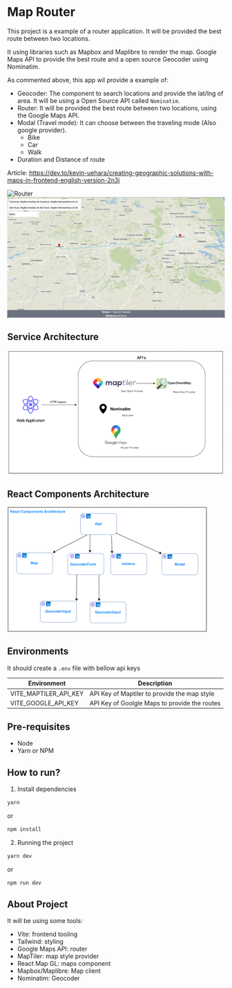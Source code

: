 # Map Router

This project is a example of a router application. It will be provided the best route between two locations.

It using libraries such as Mapbox and Maplibre to render the map. Google Maps API to provide the best route and a open source Geocoder using Nominatim.

As commented above, this app wil provide a example of:

- Geocoder: The component to search locations and provide the lat/lng of area. It will be using a Open Source API called `Nominatim`.
- Router: It will be provided the best route between two locations, using the Google Maps API.
- Modal (Travel mode): It can choose between the traveling mode (Also google provider).
  - Bike
  - Car
  - Walk
- Duration and Distance of route

Article: https://dev.to/kevin-uehara/creating-geographic-solutions-with-maps-in-frontend-english-version-2n3j

![Router](images/router.gif)
![Router](images/screenshot.png)

## Service Architecture

![service](images/architeture.png)

## React Components Architecture

![react-architecture](images/react-architeture.png)

## Environments

It should create a `.env` file with bellow api keys

| Environment           | Description                                   |
| --------------------- | --------------------------------------------- |
| VITE_MAPTILER_API_KEY | API Key of Maptiler to provide the map style  |
| VITE_GOOGLE_API_KEY   | API Key of Goolgle Maps to provide the routes |

## Pre-requisites

- Node
- Yarn or NPM

## How to run?

1. Install dependencies

```sh
yarn
```

or

```sh
npm install
```

2. Running the project

```sh
yarn dev
```

or

```sh
npm run dev
```

## About Project

It will be using some tools:

- Vite: frontend tooling
- Tailwind: styling
- Google Maps API: router
- MapTiler: map style provider
- React Map GL: maps component
- Mapbox/Maplibre: Map client
- Nominatim: Geocoder
